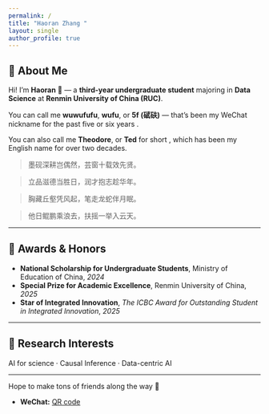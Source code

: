 ```yaml
---
permalink: /
title: "Haoran Zhang "
layout: single
author_profile: true
---
```


## 🧭 About Me

Hi! I’m **Haoran** 👋 —  a **third-year undergraduate student** majoring in **Data Science** at **Renmin University of China (RUC)**.  

You can call me **wuwufufu**, **wufu**, or **5f (碔砆)** — that’s been my WeChat nickname for the past five or six years .  

You can also call me **Theodore**, or **Ted** for short , which has been my English name for over two decades.  

> 墨砚深耕岂偶然，芸窗十载效先贤。

> 立品滋德当胜日，润才抱志趁华年。

> 胸藏丘壑凭风起，笔走龙蛇伴月眠。

> 他日鲲鹏乘浪去，扶摇一举入云天。
---
## 🏅 Awards & Honors

- **National Scholarship for Undergraduate Students**, Ministry of Education of China, *2024*  
- **Special Prize for Academic Excellence**, Renmin University of China, *2025*  
- **Star of Integrated Innovation**, *The ICBC Award for Outstanding Student in Integrated Innovation*, *2025*
---
## 🚀 Research Interests

AI for science · Causal Inference · Data-centric AI 

---

Hope to make tons of friends along the way 🤝

- **WeChat:** [QR code](bff4e509c0f9aacc0de631b3ffa8276b.jpg)
